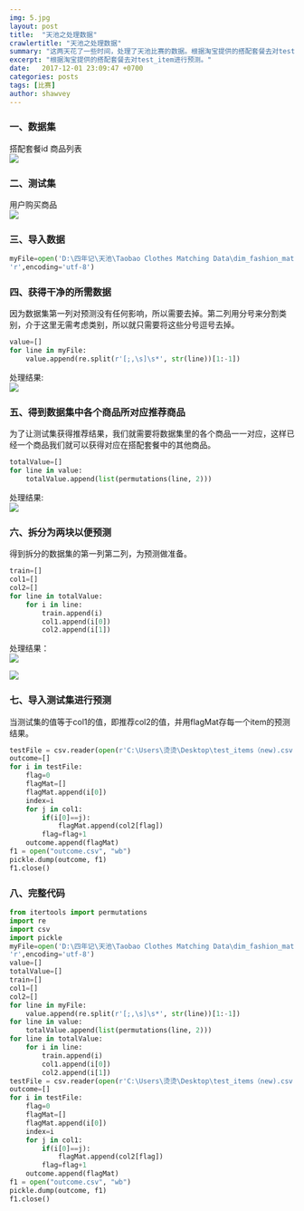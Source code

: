 ```yaml
---
img: 5.jpg
layout: post
title:  "天池之处理数据"
crawlertitle: "天池之处理数据"
summary: "这两天花了一些时间，处理了天池比赛的数据。根据淘宝提供的搭配套餐去对test_item进行预测，预测到最后真是崩溃，预测的数据根本没有出现在套餐搭配中!不过对数据处理这方面有了一些收获。"
excerpt: "根据淘宝提供的搭配套餐去对test_item进行预测。"
date:   2017-12-01 23:09:47 +0700
categories: posts
tags: [比赛]
author: shawvey
---
```


### <b>一、数据集</b>
搭配套餐id		商品列表  
![](https://i.imgur.com/UrzB7zU.png)

### <b>二、测试集</b>
用户购买商品  
![](https://i.imgur.com/OjkKToI.png)

### <b>三、导入数据</b>
``` python
myFile=open('D:\四年记\天池\Taobao Clothes Matching Data\dim_fashion_matchsets（new).txt',
'r',encoding='utf-8')
```

### <b>四、获得干净的所需数据</b>
因为数据集第一列对预测没有任何影响，所以需要去掉。第二列用分号来分割类别，介于这里无需考虑类别，所以就只需要将这些分号逗号去掉。
``` python
value=[]
for line in myFile:
    value.append(re.split(r'[;,\s]\s*', str(line))[1:-1])
```
处理结果:  
![](https://i.imgur.com/tsqptyD.png)

### <b>五、得到数据集中各个商品所对应推荐商品</b>
为了让测试集获得推荐结果，我们就需要将数据集里的各个商品一一对应，这样已经一个商品我们就可以获得对应在搭配套餐中的其他商品。
``` python
totalValue=[]
for line in value:
    totalValue.append(list(permutations(line, 2)))
``` 
处理结果:   
![](https://i.imgur.com/SlYaCEl.png)

### <b>六、拆分为两块以便预测</b>
得到拆分的数据集的第一列第二列，为预测做准备。
``` python
train=[]
col1=[]
col2=[]
for line in totalValue:
    for i in line:
        train.append(i)
        col1.append(i[0])
        col2.append(i[1])
``` 
处理结果：  
![](https://i.imgur.com/DkVOPWV.png)

![](https://i.imgur.com/jDQMFLp.png)

### <b>七、导入测试集进行预测</b>
当测试集的值等于col1的值，即推荐col2的值，并用flagMat存每一个item的预测结果。
``` python
testFile = csv.reader(open(r'C:\Users\烫烫\Desktop\test_items（new).csv'))
outcome=[]
for i in testFile:
    flag=0
    flagMat=[]
    flagMat.append(i[0])
    index=i
    for j in col1:
        if(i[0]==j):
            flagMat.append(col2[flag])
        flag=flag+1
    outcome.append(flagMat)
f1 = open("outcome.csv", "wb")
pickle.dump(outcome, f1)
f1.close()
``` 

### <b>八、完整代码</b>
``` python
from itertools import permutations
import re
import csv
import pickle
myFile=open('D:\四年记\天池\Taobao Clothes Matching Data\dim_fashion_matchsets（new).txt',
'r',encoding='utf-8')
value=[]
totalValue=[]
train=[]
col1=[]
col2=[]
for line in myFile:
    value.append(re.split(r'[;,\s]\s*', str(line))[1:-1])
for line in value:
    totalValue.append(list(permutations(line, 2)))
for line in totalValue:
    for i in line:
        train.append(i)
        col1.append(i[0])
        col2.append(i[1])
testFile = csv.reader(open(r'C:\Users\烫烫\Desktop\test_items（new).csv'))
outcome=[]
for i in testFile:
    flag=0
    flagMat=[]
    flagMat.append(i[0])
    index=i
    for j in col1:
        if(i[0]==j):
            flagMat.append(col2[flag])
        flag=flag+1
    outcome.append(flagMat)
f1 = open("outcome.csv", "wb")
pickle.dump(outcome, f1)
f1.close()
``` 
